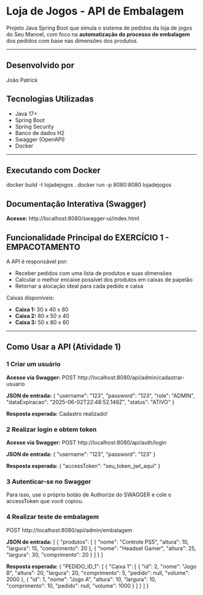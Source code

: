 # Loja de Jogos - API de Embalagem

Projeto Java Spring Boot que simula o sistema de pedidos da loja de jogos do Seu Manoel, com foco na **automatização do processo de embalagem** dos pedidos com base nas dimensões dos produtos.

---
## Desenvolvido por
João Patrick

## Tecnologias Utilizadas

- Java 17+
- Spring Boot
- Spring Security
- Banco de dados H2
- Swagger (OpenAPI)
- Docker

---
## Executando com Docker
docker build -t lojadejogos .
docker run -p 8080:8080 lojadejogos


## Documentação Interativa (Swagger)
**Acesse:**
http://localhost:8080/swagger-ui/index.html


## Funcionalidade Principal do EXERCÍCIO 1 - EMPACOTAMENTO

A API é responsável por:
- Receber pedidos com uma lista de produtos e suas dimensões
- Calcular o melhor encaixe possível dos produtos em caixas de papelão
- Retornar a alocação ideal para cada pedido e caixa

Caixas disponíveis:
- **Caixa 1:** 30 x 40 x 80
- **Caixa 2:** 80 x 50 x 40
- **Caixa 3:** 50 x 80 x 60

---

## Como Usar a API (Atividade 1)

### 1 Criar um usuário

**Acesse via Swagger:**
POST http://localhost:8080/api/admin/cadastrar-usuario

**JSON de entrada:**
{
  "username": "123",
  "password": "123",
  "role": "ADMIN",
  "dataExpiracao": "2025-06-02T22:48:52.146Z",
  "status": "ATIVO"
}

**Resposta esperada:**
Cadastro realizado!

### 2 Realizar login e obtem token

**Acesse via Swagger:**
POST http://localhost:8080/api/auth/login

**JSON de entrada:**
{
  "username": "123",
  "password": "123"
}

**Resposta esperada:**
{
  "accessToken": "seu_token_jwt_aqui"
}

### 3 Autenticar-se no Swagger
Para isso, use o próprio botão de Authorize do SWAGGER e cole o accessToken que você copiou.

### 4 Realizar teste de embalagem
POST http://localhost:8080/api/admin/embalagem

**JSON de entrada:**
[
  {
    "produtos": [
      {
        "nome": "Controle PS5",
        "altura": 10,
        "largura": 15,
        "comprimento": 20
      },
      {
        "nome": "Headset Gamer",
        "altura": 25,
        "largura": 30,
        "comprimento": 20
      }
    ]
  }
]

**Resposta esperada:**
{
  "PEDIDO_ID_1": [
    {
      "Caixa 1": [
        {
          "id": 2,
          "nome": "Jogo B",
          "altura": 20,
          "largura": 20,
          "comprimento": 5,
          "pedido": null,
          "volume": 2000
        },
        {
          "id": 1,
          "nome": "Jogo A",
          "altura": 10,
          "largura": 10,
          "comprimento": 10,
          "pedido": null,
          "volume": 1000
        }
      ]
    }
  ]
}